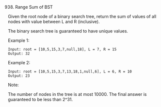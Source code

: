 938. Range Sum of BST

Given the root node of a binary search tree, return the sum of values of all nodes with value between L and R (inclusive).

The binary search tree is guaranteed to have unique values.

Example 1:

```
Input: root = [10,5,15,3,7,null,18], L = 7, R = 15
Output: 32
```

Example 2:

```
Input: root = [10,5,15,3,7,13,18,1,null,6], L = 6, R = 10
Output: 23
```

Note:

The number of nodes in the tree is at most 10000.
The final answer is guaranteed to be less than 2^31.
